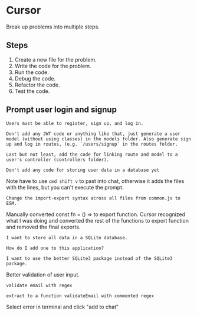 # Cursor

Break up problems into multiple steps.

## Steps

1. Create a new file for the problem.
2. Write the code for the problem.
3. Run the code.
4. Debug the code.
5. Refactor the code.
6. Test the code.

## Prompt user login and signup

```text
Users must be able to register, sign up, and log in.

Don't add any JWT code or anything like that, just generate a user model (without using classes) in the models folder. Also generate sign up and log in routes, (e.g. `/users/signup` in the routes folder.

Last but not least, add the code for linking route and model to a user's controller (controllers folder).

Don't add any code for storing user data in a database yet

```

Note have to use `cmd shift v` to past into chat, otherwise it adds the files with the lines, but you can't execute the prompt.


```text
Change the import-export syntax across all files from common.js to ESM.
```

Manually converted const fn = () => to export function. Cursor recognized what I was doing and converted the rest of the functions to export function and removed the final exports.

```text
I want to store all data in a SQLite database.

How do I add one to this application?
```

```text
I want to use the better SQLite3 package instead of the SQLite3 package.
```

Better validation of user input.

```text
validate email with regex
```


```text
extract to a function validateEmail with commented regex
```

Select error in terminal and click "add to chat"
